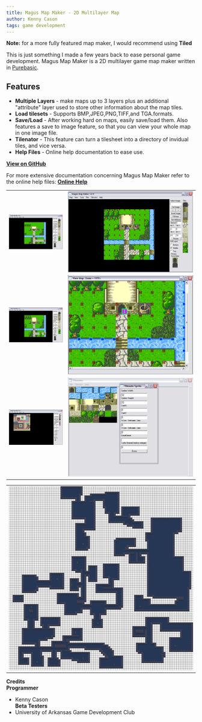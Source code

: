 ```yaml
---
title: Magus Map Maker - 2D Multilayer Map
author: Kenny Cason
tags: game development
---
```


<b>Note:</b> for a more fully featured map maker, I would recommend using <b>Tiled</b>

This is just something I made a few years back to ease personal game development.
Magus Map Maker is a 2D multilayer game map maker written in <a href="http://www.purebasic.com" target="_blank">Purebasic</a>.

## Features
- <b>Multiple Layers</b> - make maps up to 3 layers plus an additional "attribute" layer used to store other information about the map tiles.
- <b>Load tilesets</b> - Supports BMP,JPEG,PNG,TIFF,and TGA.formats.
- <b>Save/Load</b> - After working hard on maps, easily save/load them. Also features a save to image feature, so that you can view your whole map in one image file.
- <b>Tilenator</b> - This feature can turn a tilesheet into a directory of invidual tiles, and vice versa.
- <b>Help Files</b> - Online help documentation to ease use.

<a href="https://github.com/kennycason/magus_map_maker" target="_blank"><b>View on GitHub</b></a>

For more extensive documentation concerning Magus Map Maker refer to the online help files: <a href="/code/pb/mmm/help/"><b>Online Help</b></a>

<table><tr>
<td><a href="/code/pb/mmm/2nd_layer.JPG"><img width="333px" src="/code/pb/mmm/2nd_layer.JPG" /></a></td>
<td><a href="/images/mmm/all_layers.JPG"><img width="333px" src="/code/pb/mmm/all_layers.JPG" alt="2D Tile Map Maker"/></a></td>
</tr><tr>
<td><a href="/code/pb/mmm/up_to_3rd_layer.JPG"><img width="333px" src="/code/pb/mmm/up_to_3rd_layer.JPG"alt="2D Tile Map Maker" /></a></td>
<td><a href="/code/pb/mmm/show_image.JPG"><img width="333px" src="/code/pb/mmm/show_image.JPG" alt="2D Tile Map Maker"/></a></td>
</tr><tr>
<td><a href="/code/pb/mmm/map16x16.JPG"><img width="333px" src="/code/pb/mmm/map16x16.JPG" alt="2D Tile Map Maker"/></a></td>
<td width="333px"><a href="/code/pb/mmm/sprite_sheet.JPG"><img width="333px" src="/code/pb/mmm/sprite_sheet.JPG" alt="2D Tile Map Maker"/></a></td>
</tr></table>
<table><tr><td><a href="/code/pb/mmm/cave.JPG"><img width="900px" src="/code/pb/mmm/cave.JPG" alt="2D Tile Map Maker"/></a></td></tr></table>


<b>Credits</b><br/>
<b>Programmer</b><br/>
- Kenny Cason<br/>
<b>Beta Testers</b><br/>
- University of Arkansas Game Development Club<br/>
